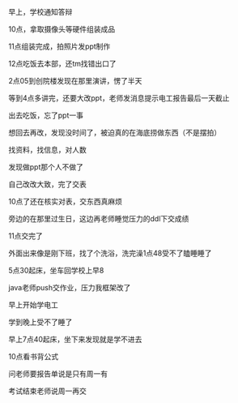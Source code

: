 早上，学校通知答辩

10点，拿取摄像头等硬件组装成品

11点组装完成，拍照片发ppt制作

12点吃饭去本部，还tm找错出口了

2点05到创院楼发现在那里演讲，愣了半天

等到4点多讲完，还要大改ppt，老师发消息提示电工报告最后一天截止

出去吃饭，忘了ppt一事

想回去再改，发现没时间了，被迫真的在海底捞做东西（不是摆拍）

找资料，找信息，对人数

发现做ppt那个人不做了

自己改改大致，完了交表

10点了还在核实对表，交东西真麻烦

旁边的在那里过生日，这边再老师睡觉压力的ddl下交成绩

11点交完了

外面出来像是刚下班，找了个洗浴，洗完澡1点48受不了瞌睡睡了

5点30起床，坐车回学校上早8

java老师push交作业，压力我框架改了

早上开始学电工

学到晚上受不了睡了

早上7点40起床，坐下来发现就是学不进去

10点看书背公式

问老师要报告单说是只有周一有

考试结束老师说周一再交
